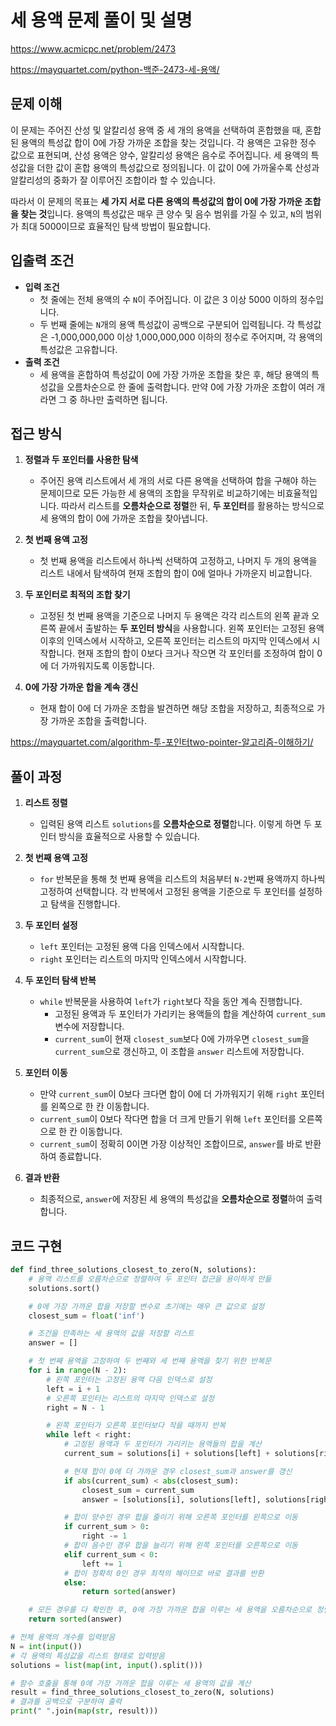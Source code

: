 # 세 용액 문제 풀이 및 설명

<https://www.acmicpc.net/problem/2473>

<https://mayquartet.com/python-백준-2473-세-용액/>

## 문제 이해

이 문제는 주어진 산성 및 알칼리성 용액 중 세 개의 용액을 선택하여 혼합했을 때, 혼합된 용액의 특성값 합이 0에 가장 가까운 조합을 찾는 것입니다. 각 용액은 고유한 정수 값으로 표현되며, 산성 용액은 양수, 알칼리성 용액은 음수로 주어집니다. 세 용액의 특성값을 더한 값이 혼합 용액의 특성값으로 정의됩니다. 이 값이 0에 가까울수록 산성과 알칼리성의 중화가 잘 이루어진 조합이라 할 수 있습니다.

따라서 이 문제의 목표는 **세 가지 서로 다른 용액의 특성값의 합이 0에 가장 가까운 조합을 찾는 것**입니다. 용액의 특성값은 매우 큰 양수 및 음수 범위를 가질 수 있고, `N`의 범위가 최대 5000이므로 효율적인 탐색 방법이 필요합니다.

## 입출력 조건

- **입력 조건**
  - 첫 줄에는 전체 용액의 수 `N`이 주어집니다. 이 값은 3 이상 5000 이하의 정수입니다.
  - 두 번째 줄에는 `N`개의 용액 특성값이 공백으로 구분되어 입력됩니다. 각 특성값은 -1,000,000,000 이상 1,000,000,000 이하의 정수로 주어지며, 각 용액의 특성값은 고유합니다.
- **출력 조건**
  - 세 용액을 혼합하여 특성값이 0에 가장 가까운 조합을 찾은 후, 해당 용액의 특성값을 오름차순으로 한 줄에 출력합니다. 만약 0에 가장 가까운 조합이 여러 개라면 그 중 하나만 출력하면 됩니다.

## 접근 방식

1. **정렬과 두 포인터를 사용한 탐색**

   - 주어진 용액 리스트에서 세 개의 서로 다른 용액을 선택하여 합을 구해야 하는 문제이므로 모든 가능한 세 용액의 조합을 무작위로 비교하기에는 비효율적입니다. 따라서 리스트를 **오름차순으로 정렬**한 뒤, **두 포인터**를 활용하는 방식으로 세 용액의 합이 0에 가까운 조합을 찾아냅니다.

2. **첫 번째 용액 고정**

   - 첫 번째 용액을 리스트에서 하나씩 선택하여 고정하고, 나머지 두 개의 용액을 리스트 내에서 탐색하여 현재 조합의 합이 0에 얼마나 가까운지 비교합니다.

3. **두 포인터로 최적의 조합 찾기**

   - 고정된 첫 번째 용액을 기준으로 나머지 두 용액은 각각 리스트의 왼쪽 끝과 오른쪽 끝에서 출발하는 **두 포인터 방식**을 사용합니다. 왼쪽 포인터는 고정된 용액 이후의 인덱스에서 시작하고, 오른쪽 포인터는 리스트의 마지막 인덱스에서 시작합니다. 현재 조합의 합이 0보다 크거나 작으면 각 포인터를 조정하여 합이 0에 더 가까워지도록 이동합니다.

4. **0에 가장 가까운 합을 계속 갱신**
   - 현재 합이 0에 더 가까운 조합을 발견하면 해당 조합을 저장하고, 최종적으로 가장 가까운 조합을 출력합니다.

<https://mayquartet.com/algorithm-투-포인터two-pointer-알고리즘-이해하기/>

## 풀이 과정

1. **리스트 정렬**

   - 입력된 용액 리스트 `solutions`를 **오름차순으로 정렬**합니다. 이렇게 하면 두 포인터 방식을 효율적으로 사용할 수 있습니다.

2. **첫 번째 용액 고정**

   - `for` 반복문을 통해 첫 번째 용액을 리스트의 처음부터 `N-2`번째 용액까지 하나씩 고정하여 선택합니다. 각 반복에서 고정된 용액을 기준으로 두 포인터를 설정하고 탐색을 진행합니다.

3. **두 포인터 설정**

   - `left` 포인터는 고정된 용액 다음 인덱스에서 시작합니다.
   - `right` 포인터는 리스트의 마지막 인덱스에서 시작합니다.

4. **두 포인터 탐색 반복**

   - `while` 반복문을 사용하여 `left`가 `right`보다 작을 동안 계속 진행합니다.
     - 고정된 용액과 두 포인터가 가리키는 용액들의 합을 계산하여 `current_sum` 변수에 저장합니다.
     - `current_sum`이 현재 `closest_sum`보다 0에 가까우면 `closest_sum`을 `current_sum`으로 갱신하고, 이 조합을 `answer` 리스트에 저장합니다.

5. **포인터 이동**

   - 만약 `current_sum`이 0보다 크다면 합이 0에 더 가까워지기 위해 `right` 포인터를 왼쪽으로 한 칸 이동합니다.
   - `current_sum`이 0보다 작다면 합을 더 크게 만들기 위해 `left` 포인터를 오른쪽으로 한 칸 이동합니다.
   - `current_sum`이 정확히 0이면 가장 이상적인 조합이므로, `answer`를 바로 반환하여 종료합니다.

6. **결과 반환**
   - 최종적으로, `answer`에 저장된 세 용액의 특성값을 **오름차순으로 정렬**하여 출력합니다.

## 코드 구현

```python
def find_three_solutions_closest_to_zero(N, solutions):
    # 용액 리스트를 오름차순으로 정렬하여 두 포인터 접근을 용이하게 만듦
    solutions.sort()

    # 0에 가장 가까운 합을 저장할 변수로 초기에는 매우 큰 값으로 설정
    closest_sum = float('inf')

    # 조건을 만족하는 세 용액의 값을 저장할 리스트
    answer = []

    # 첫 번째 용액을 고정하여 두 번째와 세 번째 용액을 찾기 위한 반복문
    for i in range(N - 2):
        # 왼쪽 포인터는 고정된 용액 다음 인덱스로 설정
        left = i + 1
        # 오른쪽 포인터는 리스트의 마지막 인덱스로 설정
        right = N - 1

        # 왼쪽 포인터가 오른쪽 포인터보다 작을 때까지 반복
        while left < right:
            # 고정된 용액과 두 포인터가 가리키는 용액들의 합을 계산
            current_sum = solutions[i] + solutions[left] + solutions[right]

            # 현재 합이 0에 더 가까운 경우 closest_sum과 answer를 갱신
            if abs(current_sum) < abs(closest_sum):
                closest_sum = current_sum
                answer = [solutions[i], solutions[left], solutions[right]]

            # 합이 양수인 경우 합을 줄이기 위해 오른쪽 포인터를 왼쪽으로 이동
            if current_sum > 0:
                right -= 1
            # 합이 음수인 경우 합을 늘리기 위해 왼쪽 포인터를 오른쪽으로 이동
            elif current_sum < 0:
                left += 1
            # 합이 정확히 0인 경우 최적의 해이므로 바로 결과를 반환
            else:
                return sorted(answer)

    # 모든 경우를 다 확인한 후, 0에 가장 가까운 합을 이루는 세 용액을 오름차순으로 정렬하여 반환
    return sorted(answer)

# 전체 용액의 개수를 입력받음
N = int(input())
# 각 용액의 특성값을 리스트 형태로 입력받음
solutions = list(map(int, input().split()))

# 함수 호출을 통해 0에 가장 가까운 합을 이루는 세 용액의 값을 계산
result = find_three_solutions_closest_to_zero(N, solutions)
# 결과를 공백으로 구분하여 출력
print(" ".join(map(str, result)))
```
